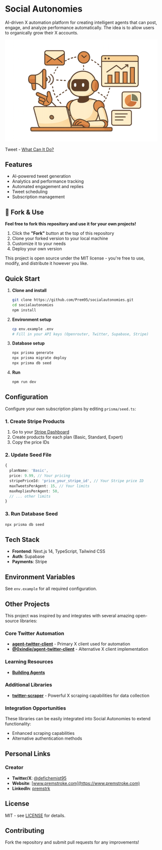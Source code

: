 # Social Autonomies

AI-driven X automation platform for creating intelligent agents that can post, engage, and analyze performance automatically. The idea is to allow users to organically grow their X accounts. 

![Social Autonomies Platform](/public/image.png)

Tweet - [What Can It Do?](https://x.com/defichemist95/status/1932305977031667827)

## Features

- AI-powered tweet generation
- Analytics and performance tracking  
- Automated engagement and replies
- Tweet scheduling
- Subscription management

## 🍴 Fork & Use

**Feel free to fork this repository and use it for your own projects!**

1. Click the **"Fork"** button at the top of this repository
2. Clone your forked version to your local machine
3. Customize it to your needs
4. Deploy your own version

This project is open source under the MIT license - you're free to use, modify, and distribute it however you like.

## Quick Start

1. **Clone and install**
   ```bash
   git clone https://github.com/Prem95/socialautonomies.git
   cd socialautonomies
   npm install
   ```

2. **Environment setup**
   ```bash
   cp env.example .env
   # Fill in your API keys (Openrouter, Twitter, Supabase, Stripe)
   ```

3. **Database setup**
   ```bash
   npx prisma generate
   npx prisma migrate deploy
   npx prisma db seed
   ```

4. **Run**
   ```bash
   npm run dev
   ```

## Configuration

Configure your own subscription plans by editing `prisma/seed.ts`:

### 1. Create Stripe Products
1. Go to your [Stripe Dashboard](https://dashboard.stripe.com/products)
2. Create products for each plan (Basic, Standard, Expert)
3. Copy the price IDs

### 2. Update Seed File
```typescript
{
  planName: 'Basic',
  price: 9.99, // Your pricing
  stripePriceId: 'price_your_stripe_id', // Your Stripe price ID
  maxTweetsPerAgent: 15, // Your limits
  maxRepliesPerAgent: 50,
  // ... other limits
}
```

### 3. Run Database Seed
```bash
npx prisma db seed
```


## Tech Stack

- **Frontend**: Next.js 14, TypeScript, Tailwind CSS
- **Auth**: Supabase
- **Payments**: Stripe

## Environment Variables

See `env.example` for all required configuration.

## Other Projects

This project was inspired by and integrates with several amazing open-source libraries:

### Core Twitter Automation
- **[agent-twitter-client](https://github.com/elizaOS/agent-twitter-client)** - Primary X client used for automation
- **[@0xindie/agent-twitter-client](https://www.npmjs.com/package/@0xindie/agent-twitter-client)** - Alternative X client implementation

### Learning Resources
- **[Building Agents](https://cmdcolin.github.io/posts/2022-08-26-twitterbot)**

### Additional Libraries
- **[twitter-scraper](https://github.com/the-convocation/twitter-scraper)** - Powerful X scraping capabilities for data collection

### Integration Opportunities
These libraries can be easily integrated into Social Autonomies to extend functionality:
- Enhanced scraping capabilities
- Alternative authentication methods  

## Personal Links

### Creator
- **Twitter/X**: [@defichemist95](https://x.com/defichemist95)
- **Website**: [www.premstroke.com](https://www.premstroke.com)
- **LinkedIn**: [premstrk](https://www.linkedin.com/in/premstrk/)


## License

MIT - see [LICENSE](LICENSE) for details.

## Contributing

Fork the repository and submit pull requests for any improvements! 